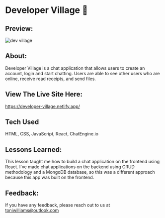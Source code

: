 # Developer Village 💬

## Preview:

![dev village](https://user-images.githubusercontent.com/100317017/180869540-21690d42-e3ee-4b61-acbb-32ae53c26aa8.jpg)

## About:

Developer Village is a chat application that allows users to create an account, login and start chatting. Users are able to see other users who are online, receive read receipts, and send files.

## View The Live Site Here:

https://developer-village.netlify.app/

## Tech Used

HTML, CSS, JavaScript, React, ChatEngine.io

## Lessons Learned:

This lesson taught me how to build a chat application on the frontend using React. I've made chat applications on the backend using CRUD methodology and a MongoDB database, so this was a different approach because this app was built on the frontend.

## Feedback:

If you have any feedback, please reach out to us at toniwilliams@outlook.com

